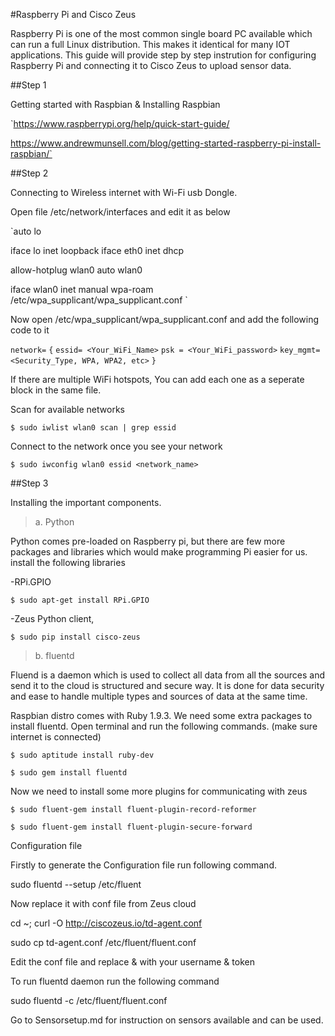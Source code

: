 #Raspberry Pi and Cisco Zeus

Raspberry Pi is one of the most common single board PC available which can run a full Linux distribution. This makes it identical for many IOT applications.
This guide will provide step by step instrution for configuring Raspberry Pi and connecting it to Cisco Zeus to upload sensor data.

##Step 1

Getting started with Raspbian & Installing Raspbian

`https://www.raspberrypi.org/help/quick-start-guide/

https://www.andrewmunsell.com/blog/getting-started-raspberry-pi-install-raspbian/`

##Step 2 

Connecting to Wireless internet with Wi-Fi usb Dongle.

Open file /etc/network/interfaces and edit it as below


`auto lo

iface lo inet loopback
iface eth0 inet dhcp

allow-hotplug wlan0
auto wlan0


iface wlan0 inet manual
wpa-roam /etc/wpa_supplicant/wpa_supplicant.conf
`


Now open /etc/wpa_supplicant/wpa_supplicant.conf and add the following code to it

`network=` 
`{`
`essid= <Your_WiFi_Name>`
`psk = <Your_WiFi_password>`
`key_mgmt= <Security_Type, WPA, WPA2, etc>`
`}`
  
If there are multiple WiFi hotspots, You can add each one as a seperate block in the same file.

Scan for available networks

`$ sudo iwlist wlan0 scan | grep essid`

Connect to the network once you see your network

`$ sudo iwconfig wlan0 essid <network_name>`

##Step 3

Installing the important components.

>a. Python

Python comes pre-loaded on Raspberry pi, but there are few more packages and libraries which would make programming Pi easier for us.
install the following libraries

-RPi.GPIO

`$ sudo apt-get install RPi.GPIO`

-Zeus Python client, 

`$ sudo pip install cisco-zeus`


>b. fluentd

Fluend is a daemon which is used to collect all data from all the sources and send it to the cloud is structured and secure way. It is done for data security and ease to handle multiple types and sources of data at the same time.

Raspbian distro comes with Ruby 1.9.3. We need some extra packages to install fluentd. Open terminal and run the following commands. (make sure internet is connected)

`$ sudo aptitude install ruby-dev`

`$ sudo gem install fluentd`

Now we need to install some more plugins for communicating with zeus

`$ sudo fluent-gem install fluent-plugin-record-reformer`

`$ sudo fluent-gem install fluent-plugin-secure-forward`

Configuration file

Firstly to generate the Configuration file run following command.

sudo fluentd --setup /etc/fluent

Now replace it with conf file from Zeus cloud

cd ~; curl -O http://ciscozeus.io/td-agent.conf

sudo cp td-agent.conf /etc/fluent/fluent.conf

Edit the conf file and replace <YOUR USERNAME HERE> & <YOUR TOKEN HERE> with your username & token

To run fluentd daemon run the following command

sudo fluentd -c /etc/fluent/fluent.conf

Go to Sensorsetup.md for instruction on sensors available and can be used.



